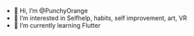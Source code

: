 - 👋 Hi, I’m @PunchyOrange
- 👀 I’m interested in Selfhelp, habits, self improvement, art, VR
- 🌱 I’m currently learning Flutter

<!---
PunchyOrange/PunchyOrange is a ✨ special ✨ repository because its `README.md` (this file) appears on your GitHub profile.
You can click the Preview link to take a look at your changes.
--->
